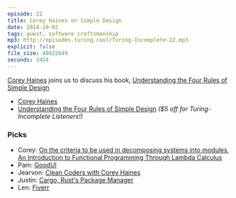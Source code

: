 ```yaml
---
episode: 22
title: Corey Haines on Simple Design
date: 2014-10-02
tags: guest, software craftsmanship
mp3: http://episodes.turing.cool/Turing-Incomplete-22.mp3
explicit: false
file_size: 40922049
seconds: 3454
---
```


[Corey Haines](http://twitter.com/coreyhaines) joins us to discuss his book, [Understanding the Four Rules of Simple Design](https://leanpub.com/4rulesofsimpledesign/c/turingincomplete)

* [Corey Haines](http://articles.coreyhaines.com/)
* [Understanding the Four Rules of Simple Design](https://leanpub.com/4rulesofsimpledesign/c/turingincomplete) *($5 off for Turing-Incomplete Listeners!)*

### Picks

* Corey: [On the criteria to be used in decomposing systems into modules](http://dl.acm.org/citation.cfm?id=361623), [An Introduction to Functional Programming Through Lambda Calculus](http://smile.amazon.com/Introduction-Functional-Programming-Calculus-Mathematics/dp/0486478831/ref=smi_www_rcolv2_go_smi?_encoding=UTF8&*Version*=1&*entries*=0)
* Pam: [GoodUI](http://www.goodui.org/index_v4.html)
* Jearvon: [Clean Coders with Corey Haines](https://cleancoders.com/episode/bawch-episode-1/show)
* Justin: [Cargo, Rust's Package Manager](http://crates.io/)
* Len: [Fiverr](https://www.fiverr.com/)
